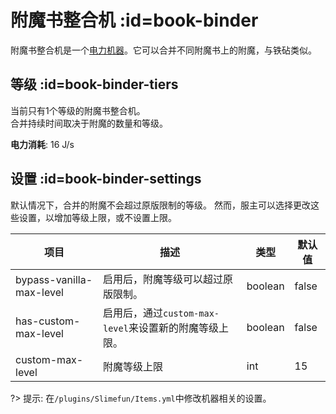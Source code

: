 # 附魔书整合机 :id=book-binder

附魔书整合机是一个[电力机器](/Electric-Machines#machines)。它可以合并不同附魔书上的附魔，与铁砧类似。

## 等级 :id=book-binder-tiers

当前只有1个等级的附魔书整合机。  
合并持续时间取决于附魔的数量和等级。

**电力消耗**: 16 J/s

## 设置 :id=book-binder-settings

默认情况下，合并的附魔不会超过原版限制的等级。
然而，服主可以选择更改这些设置，以增加等级上限，或不设置上限。

| 项目 | 描述 | 类型 | 默认值 |
| --- | --- | --- | ------ |
| bypass-vanilla-max-level | 启用后，附魔等级可以超过原版限制。      | boolean | false         |
| has-custom-max-level     | 启用后，通过`custom-max-level`来设置新的附魔等级上限。 | boolean | false         |
| custom-max-level         | 附魔等级上限   | int     | 15            |

?> 提示: 在`/plugins/Slimefun/Items.yml`中修改机器相关的设置。
